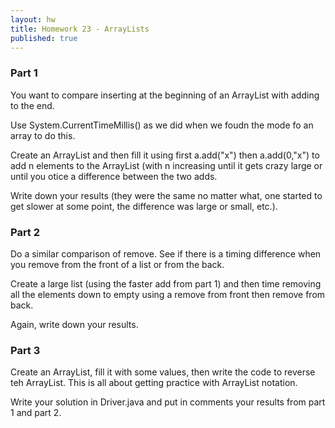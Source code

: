 ```yaml
---
layout: hw
title: Homework 23 - ArrayLists
published: true
---
```


### Part 1

You want to compare inserting at the beginning of an ArrayList with
adding to the end.

Use System.CurrentTimeMillis() as we did when we foudn the mode fo an array to
do this.

Create an ArrayList and then fill it using first a.add("x") then
a.add(0,"x") to add n elements to the ArrayList (with n increasing
until it gets crazy large or until you otice a difference between the
two adds.

Write down your results (they were the same no matter what, one
started to get slower at some point, the difference was large or
small, etc.).

### Part 2

Do a similar comparison of remove. See if there is a timing difference
when you remove from the front of a list or from the back.

Create a large list (using the faster add from part 1) and then time
removing all the elements down to empty using a remove from front then
remove from back.

Again, write down your results.

### Part 3

Create an ArrayList, fill it with some values, then write the code to reverse teh ArrayList. This is all about getting practice with ArrayList notation.

Write your solution in Driver.java and put in comments your results from part 1 and part 2.

